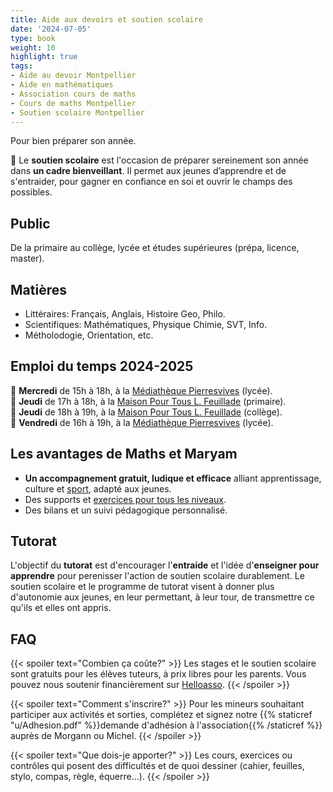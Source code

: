 ```yaml
---
title: Aide aux devoirs et soutien scolaire
date: '2024-07-05'
type: book
weight: 10
highlight: true
tags:
- Aide au devoir Montpellier
- Aide en mathématiques
- Association cours de maths
- Cours de maths Montpellier
- Soutien scolaire Montpellier
---
```


Pour bien préparer son année.

<!--more-->

<!-- {{< figure src="assos/lutte-exclusions.png" caption="Partenaires associatifs et institutionnels.">}} -->

🎯 Le <b>soutien scolaire</b> est l'occasion de préparer sereinement son année dans <b>un cadre bienveillant</b>. Il permet aux jeunes d’apprendre et de s'entraider, pour gagner en confiance en soi et ouvrir le champs des possibles.

## Public

De la primaire au collège, lycée et études supérieures (prépa, licence, master).

## Matières

* Littéraires: Français, Anglais, Histoire Geo, Philo.
* Scientifiques: Mathématiques, Physique Chimie, SVT, Info.
* Métholodogie, Orientation, etc.

<!-- 
## Stage de pré-rentrée 2024-2025

📅 Du mardi 27 août au vendredi 30 août. <br>
📌 À la [médiathèque Pierresvives](https://pierresvives.herault.fr/663-horaires-d-ouverture.htm) de 17h à 18h30 (public lycéen.nes). <br>
📌 À l'[association ASSMR34](https://www.helloasso.com/associations/assamr34) de 17h à 18h30 (public primaires) et de 18h30 à 20h (public collégien.nes). <br>
🎯 Le <b>stage de pré-rentrée</b> est l'occasion de préparer efficacement sa rentrée dans <b>un cadre bienveillant</b>. Il permet aux jeunes d’apprendre et de réviser, d’aider les élèves dans leurs difficultés, leur redonner confiance et les accompagner en s'adaptant à leurs besoins.

{{< figure src="assos/pre-rentree.png" caption="Supports de communication pour les stages de pré-rentrée.">}}
-->

## Emploi du temps 2024-2025

📅 <b>Mercredi</b> de 15h à 18h, à la [Médiathèque Pierresvives](https://pierresvives.herault.fr/663-horaires-d-ouverture.htm) (lycée). <br>
📅 <b>Jeudi</b> de 17h à 18h, à la [Maison Pour Tous L. Feuillade](https://www.montpellier.fr/structure/1788/240-maison-pour-tous-louis-feuillade-structure.htm) (primaire). <br>
📅 <b>Jeudi</b> de 18h à 19h, à la [Maison Pour Tous L. Feuillade](https://www.montpellier.fr/structure/1788/240-maison-pour-tous-louis-feuillade-structure.htm) (collège). <br>
📅 <b>Vendredi</b> de 16h à 19h, à la [Médiathèque Pierresvives](https://pierresvives.herault.fr/663-horaires-d-ouverture.htm) (lycée). <br>

## Les avantages de Maths et Maryam

- <b>Un accompagnement gratuit, ludique et efficace</b> alliant apprentissage, culture et [sport](https://www.mathsetmaryam.fr/c/roller/notions-scientifiques/), adapté aux jeunes.
- Des supports et [exercices pour tous les niveaux](https://www.mathsetmaryam.fr/c/maths/).
- Des bilans et un suivi pédagogique personnalisé.

## Tutorat

L'objectif du <b>tutorat</b> est d'encourager l'<b>entraide</b> et l'idée d'<b>enseigner pour apprendre</b> pour perenisser l'action de soutien scolaire durablement. Le soutien scolaire et le programme de tutorat visent à donner plus d'autonomie aux jeunes, en leur permettant, à leur tour, de transmettre ce qu'ils et elles ont appris.

## FAQ

{{< spoiler text="Combien ça coûte?" >}}
Les stages et le soutien scolaire sont gratuits pour les élèves tuteurs, à prix libres pour les parents. Vous pouvez nous soutenir financièrement sur [Helloasso](https://www.helloasso.com/associations/maths-et-maryam/formulaires/2).
{{< /spoiler >}}

{{< spoiler text="Comment s'inscrire?" >}}
Pour les mineurs souhaitant participer aux activités et sorties, complétez et signez notre {{% staticref "u/Adhesion.pdf" %}}demande d'adhésion à l'association{{% /staticref %}} auprès de Morgann ou Michel.
{{< /spoiler >}}

{{< spoiler text="Que dois-je apporter?" >}}
Les cours, exercices ou contrôles qui posent des difficultés et de quoi dessiner (cahier, feuilles, stylo, compas, règle, équerre...).
{{< /spoiler >}}